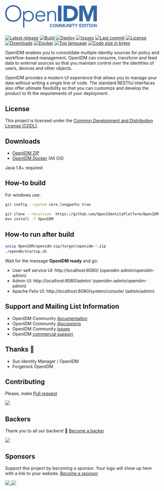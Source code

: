 # <img alt="OpenIDM Logo" src="https://github.com/OpenIdentityPlatform/OpenIDM/raw/master/logo.png" width="300"/>
[![Latest release](https://img.shields.io/github/release/OpenIdentityPlatform/OpenIDM.svg)](https://github.com/OpenIdentityPlatform/OpenIDM/releases)
[![Build](https://github.com/OpenIdentityPlatform/OpenIDM/actions/workflows/build.yml/badge.svg)](https://github.com/OpenIdentityPlatform/OpenIDM/actions/workflows/build.yml)
[![Deploy](https://github.com/OpenIdentityPlatform/OpenIDM/actions/workflows/deploy.yml/badge.svg)](https://github.com/OpenIdentityPlatform/OpenIDM/actions/workflows/deploy.yml)
[![Issues](https://img.shields.io/github/issues/OpenIdentityPlatform/OpenIDM.svg)](https://github.com/OpenIdentityPlatform/OpenIDM/issues)
[![Last commit](https://img.shields.io/github/last-commit/OpenIdentityPlatform/OpenIDM.svg)](https://github.com/OpenIdentityPlatform/OpenIDM/commits/master)
[![License](https://img.shields.io/badge/license-CDDL-blue.svg)](https://github.com/OpenIdentityPlatform/OpenIDM/blob/master/LICENSE.md)
[![Downloads](https://img.shields.io/github/downloads/OpenIdentityPlatform/OpenIDM/total.svg)](https://github.com/OpenIdentityPlatform/OpenIDM/releases)
[![Docker](https://img.shields.io/docker/pulls/openidentityplatform/openidm.svg)](https://hub.docker.com/r/openidentityplatform/openidm)
[![Top language](https://img.shields.io/github/languages/top/OpenIdentityPlatform/OpenIDM.svg)](https://github.com/OpenIdentityPlatform/OpenIDM)
[![Code size in bytes](https://img.shields.io/github/languages/code-size/OpenIdentityPlatform/OpenIDM.svg)](https://github.com/OpenIdentityPlatform/OpenIDM)

OpenIDM enables you to consolidate multiple identity sources for policy and workflow-based management. OpenIDM can 
consume, transform and feed data to external sources so that you maintain control over the identities of users, 
devices and other objects.

OpenIDM provides a modern UI experience that allows you to manage your data without writing a single line of code. The 
standard RESTful interfaces also offer ultimate flexibility so that you can customize and develop the product to fit the
requirements of your deployment.

## License
This project is licensed under the [Common Development and Distribution License (CDDL)](https://github.com/OpenIdentityPlatform/OpenIDM/blob/master/LICENSE.md). 

## Downloads 
* [OpenIDM ZIP](https://github.com/OpenIdentityPlatform/OpenIDM/releases)
* [OpenIDM Docker](https://hub.docker.com/r/openidentityplatform/openidm/) (All OS) 

Java 1.8+ required

## How-to build
For windows use:
```bash
git config --system core.longpaths true
```

```bash
git clone --recursive  https://github.com/OpenIdentityPlatform/OpenIDM.git
mvn install -f OpenIDM
```

## How-to run after build
```bash
unzip OpenIDM/openidm-zip/target/openidm-*.zip
./opendm/startup.sh
```
Wait for the message **OpenIDM ready** and go:

* User self service UI: http://localhost:8080/ (openidm-admin/openidm-admin)
* Admin UI: http://localhost:8080/admin/ (openidm-admin/openidm-admin)
* Apache Felix UI: http://localhost:8080/system/console/ (admin/admin)

## Support and Mailing List Information
* OpenIDM Community [documentation](https://github.com/OpenIdentityPlatform/OpenIDM/wiki)
* OpenIDM Community [discussions](https://github.com/OpenIdentityPlatform/OpenIDM/discussions)
* OpenIDM Community [issues](https://github.com/OpenIdentityPlatform/OpenIDM/issues)
* OpenIDM [commercial support](https://github.com/OpenIdentityPlatform/.github/wiki/Approved-Vendor-List)

## Thanks 🥰
* Sun Identity Manager / OpenIDM
* Forgerock OpenIDM

## Contributing
Please, make [Pull request](https://github.com/OpenIdentityPlatform/OpenIDM/pulls)

<a href="https://github.com/OpenIdentityPlatform/OpenIDM/graphs/contributors">
  <!--img src="https://contributors-img.web.app/image?repo=OpenIdentityPlatform/OpenIDM" /-->
  <img src="https://opencollective.com/OpenIDM/contributors.svg?width=890&button=false" />
</a>

## Backers
Thank you to all our backers! 🙏 [Become a backer](https://opencollective.com/OpenIDM#backer)

<a href="https://opencollective.com/OpenIDM#backers" target="_blank">
 <img src="https://opencollective.com/OpenIDM/backers.svg?width=890">
</a>

## Sponsors
Support this project by becoming a sponsor. Your logo will show up here with a link to your website. [Become a sponsor](https://opencollective.com/OpenIDM#sponsor)

<a href="https://opencollective.com/OpenIDM/sponsor/0/website" target="_blank">
 <img src="https://opencollective.com/OpenIDM/sponsor/0/avatar.svg">
</a> 
<a href="https://opencollective.com/OpenIDM/sponsor/1/website" target="_blank">
  <img src="https://opencollective.com/OpenIDM/sponsor/1/avatar.svg">
</a>
